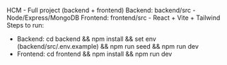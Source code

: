 HCM - Full project (backend + frontend)
Backend: backend/src - Node/Express/MongoDB
Frontend: frontend/src - React + Vite + Tailwind
Steps to run:
  - Backend: cd backend && npm install && set env (backend/src/.env.example) && npm run seed && npm run dev
  - Frontend: cd frontend && npm install && npm run dev
